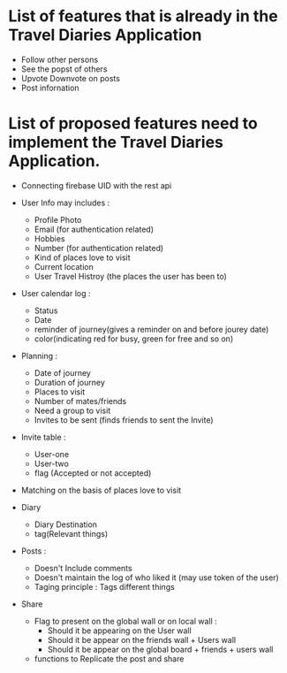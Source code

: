# List of features that is already in the Travel Diaries Application

* Follow other persons
* See the popst of others
* Upvote Downvote on posts
* Post infornation
 

# List of proposed features need to implement the Travel Diaries Application.

* Connecting firebase UID with the rest api
* User Info may includes :
   * Profile Photo
   * Email (for authentication related)
   * Hobbies
   * Number (for authentication related)
   * Kind of places love to visit
   * Current location
   * User Travel Histroy (the places the user has been to)

* User calendar log : 
   * Status
   * Date
   * reminder of journey(gives a reminder on and before jourey date)
   * color(indicating red for busy, green for free and so on)
   
* Planning : 
  * Date of journey
  * Duration of journey
  * Places to visit
  * Number of mates/friends
  * Need a group to visit
  * Invites to be sent (finds friends to sent the Invite)

* Invite table :
   * User-one
   * User-two
   * flag (Accepted or not accepted)

* Matching on the basis of places love to visit

* Diary
    * Diary Destination
    * tag(Relevant things)
    
* Posts :
   * Doesn't Include comments
   * Doesn't maintain the log of who liked it (may use token of the user)
   * Taging principle : Tags different things
   
  
* Share
    * Flag to present on the global wall or on local wall : 
        * Should it be appearing on the User wall
        * Should it be appear on the friends wall + Users wall
        * Should it be appear on the global board + friends + users wall
    * functions to Replicate the post and share